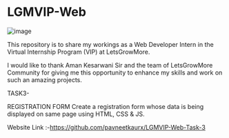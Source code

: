 # LGMVIP-Web

![image](https://github.com/pavneetkaurx/LGMVIP-Web-Task-3/assets/97126263/6c3981b4-6bc4-4f88-98de-7dbaf7b96ed4)


This repository is to share my workings as a Web Developer Intern in the Virtual Internship Program (VIP) at LetsGrowMore.

I would like to thank Aman Kesarwani Sir and the team of LetsGrowMore Community for giving me this opportunity to enhance my skills and work on such an amazing projects.

TASK3-

REGISTRATION FORM
Create a registration form whose data is being displayed on same page using HTML, CSS & JS.

Website Link :-https://github.com/pavneetkaurx/LGMVIP-Web-Task-3
